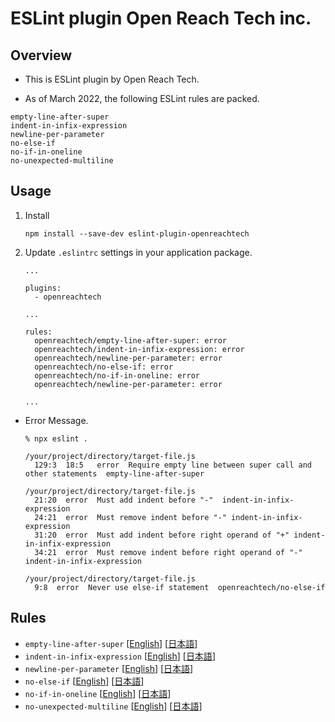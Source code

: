 # ESLint plugin Open Reach Tech inc.

## Overview

* This is ESLint plugin by Open Reach Tech.

* As of March 2022, the following ESLint rules are packed.

```
empty-line-after-super
indent-in-infix-expression
newline-per-parameter
no-else-if
no-if-in-oneline
no-unexpected-multiline
```

## Usage

1. Install

    ```
    npm install --save-dev eslint-plugin-openreachtech
    ```

2. Update `.eslintrc` settings in your application package.

    ```
    ...

    plugins:
      - openreachtech

    ...

    rules:
      openreachtech/empty-line-after-super: error
      openreachtech/indent-in-infix-expression: error
      openreachtech/newline-per-parameter: error
      openreachtech/no-else-if: error
      openreachtech/no-if-in-oneline: error
      openreachtech/newline-per-parameter: error

    ...
    ```

* Error Message.

    ```
    % npx eslint .

    /your/project/directory/target-file.js
      129:3  18:5   error  Require empty line between super call and other statements  empty-line-after-super

    /your/project/directory/target-file.js
      21:20  error  Must add indent before "-"  indent-in-infix-expression
      24:21  error  Must remove indent before "-" indent-in-infix-expression
      31:20  error  Must add indent before right operand of "+" indent-in-infix-expression
      34:21  error  Must remove indent before right operand of "-" indent-in-infix-expression

    /your/project/directory/target-file.js
      9:8  error  Never use else-if statement  openreachtech/no-else-if
    ```

## Rules

* `empty-line-after-super` [[English](./documents/rules/en/empty-line-after-super.md)] [[日本語](./documents/rules/ja/empty-line-after-super.md)]
* `indent-in-infix-expression` [[English](./documents/rules/en/indent-in-infix-expression.md)] [[日本語](./documents/rules/ja/indent-in-infix-expression.md)]
* `newline-per-parameter` [[English](./documents/rules/en/newline-per-parameter.md)] [[日本語](./documents/rules/ja/newline-per-parameter.md)]
* `no-else-if` [[English](./documents/rules/en/no-else-if.md)] [[日本語](./documents/rules/ja/no-else-if.md)]
* `no-if-in-oneline` [[English](./documents/rules/en/no-if-in-oneline.md)] [[日本語](./documents/rules/ja/no-if-in-oneline.md)]
* `no-unexpected-multiline` [[English](./documents/rules/en/no-unexpected-multiline.md)] [[日本語](./documents/rules/ja/no-unexpected-multiline.md)]
